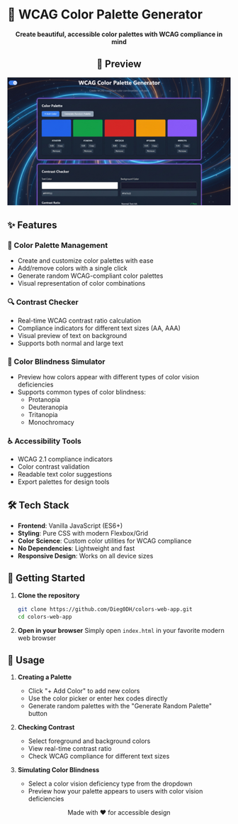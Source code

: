 # 🎨 WCAG Color Palette Generator
<div align="center">
  <p>
    <strong>Create beautiful, accessible color palettes with WCAG compliance in mind</strong>
  </p>

## 📸 Preview

![Screenshot of the application](assets/2.jpg)


  
</div>

## ✨ Features

### 🎨 Color Palette Management

- Create and customize color palettes with ease
- Add/remove colors with a single click
- Generate random WCAG-compliant color palettes
- Visual representation of color combinations

### 🔍 Contrast Checker

- Real-time WCAG contrast ratio calculation
- Compliance indicators for different text sizes (AA, AAA)
- Visual preview of text on background
- Supports both normal and large text

### 🌈 Color Blindness Simulator

- Preview how colors appear with different types of color vision deficiencies
- Supports common types of color blindness:
  - Protanopia
  - Deuteranopia
  - Tritanopia
  - Monochromacy

### ♿ Accessibility Tools

- WCAG 2.1 compliance indicators
- Color contrast validation
- Readable text color suggestions
- Export palettes for design tools

## 🛠️ Tech Stack

- **Frontend**: Vanilla JavaScript (ES6+)
- **Styling**: Pure CSS with modern Flexbox/Grid
- **Color Science**: Custom color utilities for WCAG compliance
- **No Dependencies**: Lightweight and fast
- **Responsive Design**: Works on all device sizes

## 🚀 Getting Started

1. **Clone the repository**

   ```bash
   git clone https://github.com/Dieg0DH/colors-web-app.git
   cd colors-web-app
   ```

2. **Open in your browser**
   Simply open `index.html` in your favorite modern web browser

## 🎯 Usage

1. **Creating a Palette**

   - Click "+ Add Color" to add new colors
   - Use the color picker or enter hex codes directly
   - Generate random palettes with the "Generate Random Palette" button

2. **Checking Contrast**

   - Select foreground and background colors
   - View real-time contrast ratio
   - Check WCAG compliance for different text sizes

3. **Simulating Color Blindness**
   - Select a color vision deficiency type from the dropdown
   - Preview how your palette appears to users with color vision deficiencies

<div align="center">
  Made with ❤️ for accessible design
</div>
